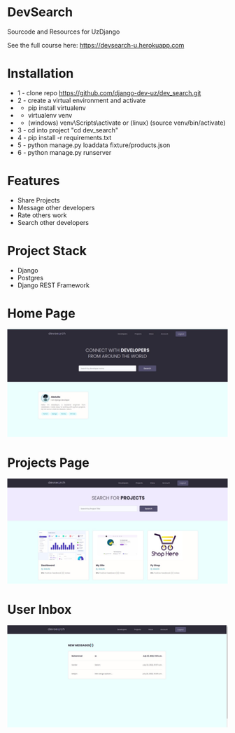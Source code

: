 # DevSearch
Sourcode and Resources for UzDjango

See the full course here: https://devsearch-u.herokuapp.com


# Installation
* 1 - clone repo https://github.com/django-dev-uz/dev_search.git
* 2 - create a virtual environment and activate
*  - pip install virtualenv
*  - virtualenv venv
*  - (windows) venv\Scripts\activate or (linux) (source venv/bin/activate)
* 3 - cd into project "cd dev_search"
* 4 - pip install -r requirements.txt
* 5 - python manage.py loaddata fixture/products.json
* 6 - python manage.py runserver



# Features
* Share Projects
* Message other developers
* Rate others work
* Search other developers

# Project Stack
* Django
* Postgres
* Django REST Framework

# Home Page
<img src="static/images/mains.jpg">

# Projects Page

<img src="static/images/projects.jpg">

# User Inbox
<img src="static/images/inboxs.jpg">  

